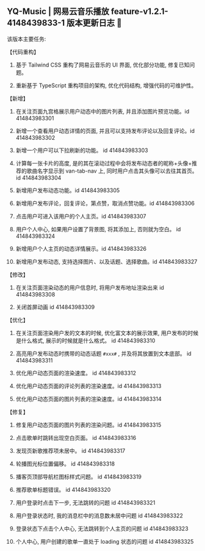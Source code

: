 <!--
 * @Author: ZRMYDYCG
 * @Date: 2024-10
 * @LastEditors: ZRMYDYCG
 * @LastEditTime: 2024-10
 * @Description:
-->

## YQ-Music | 网易云音乐播放 feature-v1.2.1-4148439833-1 版本更新日志 🎈

该版本主要任务:

【代码重构】

1. 基于 Tailwind CSS 重构了网易云音乐的 UI 界面, 优化部分功能, 修复已知问题。

2. 重新基于 TypeScript 重构项目的架构, 优化代码结构, 增强代码的可维护性。

【新增】

1. 在关注页面九宫格展示用户动态中的图片列表, 并且添加图片预览功能。id 414843983301

2. 新增一个查看用户动态详情的页面, 并且可以支持发布评论以及回复评论。id 414843983302

3. 新增一个用户可以下拉刷新的功能。 id 414843983303

4. 计算每一张卡片的高度, 是的其在滚动过程中会将发布动态者的昵称+头像+推荐的歌曲名字显示到 van-tab-nav 上, 同时用户点击其头像可以去往其首页。 id 414843983304

5. 新增用户发布动态功能。id 414843983305

6. 新增用户发布评论，回复评论，第点赞，取消点赞功能。id 414843983306

7. 点击用户可进入该用户的个人主页。id 414843983307

8. 用户个人中心, 如果用户设置了背景图, 将其添加上, 否则就为空白。 id 414843983324

9. 新增用户个人主页的动态详情展示。id 414843983326

10. 新增用户发布动态, 支持选择图片、以及话题、选择歌曲。id 414843983327

【修改】

1. 在关注页面渲染动态的用户信息时, 将用户发布地址渲染出来 id 414843983308

2. 关闭首屏动画 id 414843983309

【优化】

1. 在关注页面渲染用户发的文本的时候, 优化富文本的展示效果, 用户发布的时候是什么格式, 展示的时候就是什么格式。 id 414843983310

2. 高亮用户发布动态时携带的动态话题 `#xxx#` , 并及将其放置到文本底部。 id 414843983311

3. 优化用户动态页面的渲染速度。 id 414843983312

4. 优化用户动态页面的评论列表的渲染速度。id 414843983313

5. 优化用户动态页面的图片列表的渲染速度。id 414843983314

【修复】

1. 修复用户动态页面的图片列表的渲染问题。id 414843983315

2. 点击歌单时跳转出现空白页面。 id 414843983316

3. 发现页新歌推荐项未居中。 id 414843983317

4. 轮播图光标位置偏移。 id 414843983318

5. 播客页顶部导航栏图标样式问题。 id 414843983319

6. 推荐歌单标题错误。 id 414843983320

7. 用户登录时点击下一步, 无法跳转的问题 id 414843983321

8. 用户登录状态时, 我的消息栏中的消息数未居中问题 id 414843983322

9. 登录状态下点击个人中心, 无法跳转到个人主页的问题 id 414843983323

10. 个人中心, 用户创建的歌单一直处于 loading 状态的问题 id 414843983325